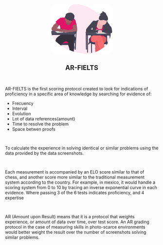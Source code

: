 <p align=center>
  <img src="../AR-FIELTS.svg" width="200">
</p>

<h2 align=center>AR-FIELTS</h2>

<br>

AR-FIELTS is the first scoring protocol created to look for indications of proficiency in a specific area of knowledge by searching for evidence of:

- Frecuency
- Interval
- Evolution
- Lot of data references(amount)
- Time to resolve the problem
- Space betwen proofs

<br>

To calculate the experience in solving identical or similar problems using the data provided by the data screenshots.

<br>

Each measurement is accompanied by an ELO score similar to that of chess, and another score more similar to the traditional measurement system according to the country. For example, in mexico, it would handle a scoring system from 0 to 10 by tracing an inverse exponential curve in each evidence. Where passing 3 of the 6 tests indicates proficiency, and 4 expertise

<br>

AR (Amount upon Result) means that it is a protocol that weights experience, or amount of data over time, over test score. An AR grading protocol in the case of measuring skills in photo-scarce environments would better weight the result over the number of screenshots solving similar problems.
